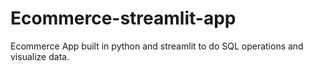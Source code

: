 # Ecommerce-streamlit-app
Ecommerce App built in python and streamlit to do SQL operations and visualize data.
